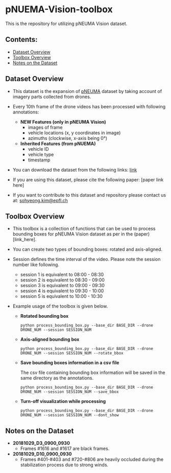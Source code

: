 # pNUEMA-Vision-toolbox

This is the repository for utilizing pNEUMA Vision dataset.

## Contents:
- [Dataset Overview](#dataset-overview)
- [Toolbox Overview](#toolbox-overview)
- [Notes on the Dataset](#notes-on-the-dataset)



## Dataset Overview
- This dataset is the expansion of [pNEUMA](https://open-traffic.epfl.ch/) dataset by taking account of imagery parts collected from drones.
- Every 10th frame of the drone videos has been processed with following annotations:
    - **NEW Features (only in pNEUMA Vision)**
        - images of frame
        - vehicle locations (x, y coordinates in image)
        - azimuths (clockwise, x-axis being 0&deg;)
    - **Inherited Features (from pNUEMA)**
        - vehicle ID
        - vehicle type
        - timestamp

- You can download the dataset from the following links: [link](https://doi.org/10.5281/zenodo.7426506)

- If you are using this dataset, please cite the following paper: [paper link here]

- If you want to contribute to this dataset and repository please contact us at: sohyeong.kim@epfl.ch

    <!-- <details>
    <summary> 2018/10/29 09:00 - 09:30 </summary>

    | Location | Download Link   | 
    |--------|---|
    |  D1 |  TBA |
    | D2 |  TBA |   
    | D3 | TBA   | 
    | D4 |  TBA |   
    | D5 | TBA   | 
    | D6 |  TBA |   
    | D7 | TBA   | 
    | D8 |  TBA |   
    | D9 | TBA   | 
    | D10 |  TBA |   
    </details>
    <details>
    <summary> 2018/10/29 08:00 - 08:30 </summary>

    | Location | Download Link   | 
    |--------|---|
    |  D2 |  TBA |
    | D3 |  TBA |  
    </details>
    <details>
    <summary> 2018/10/29 08:30 - 09:00 </summary>

    | Location | Download Link   | 
    |--------|---|
    |  D2 |  TBA |
    | D3 |  TBA |  
    </details>
    <details>
    <summary> 2018/10/29 09:30 - 10:00 </summary>

    | Location | Download Link   | 
    |--------|---|
    |  D2 |  TBA |
    | D3 |  TBA |  
    </details>
    <details>
    <summary> 2018/10/29 10:00 - 10:30 </summary>

    | Location | Download Link   | 
    |--------|---|
    |  D2 |  TBA |
    | D3 |  TBA |  
    | D8 |  TBA |
    </details> -->



## Toolbox Overview
- This toolbox is a collection of functions that can be used to process bounding boxes for pNEUMA Vision dataset as per in the (paper)[link_here].
- You can create two types of bounding boxes: rotated and axis-aligned.
- Session defines the time interval of the video. Please note the session number like following. 
    - session 1 is equivalent to 08:00 - 08:30
    - session 2 is equivalent to 08:30 - 09:00
    - session 3 is equivalent to 09:00 - 09:30
    - session 4 is equivalent to 09:30 - 10:00
    - session 5 is equivalent to 10:00 - 10:30

- Example usage of the toolbox is given below.
    - **Rotated bounding box**
        ```
        python process_bounding_box.py --base_dir BASE_DIR --drone DRONE_NUM --session SESSION_NUM
        ```
    - **Axis-aligned bounding box**
        ``` 
        python process_bounding_box.py --base_dir BASE_DIR --drone DRONE_NUM --session SESSION_NUM --rotate_bbox
        ```
    - **Save bounding boxes information in a csv file**
    
        The csv file containing bounding box information will be saved in the same directory as the annotations.
        ```
        python process_bounding_box.py --base_dir BASE_DIR --drone DRONE_NUM --session SESSION_NUM --save_bbox
        ```
    - **Turn-off visualization while processing**
        ```
        python process_bounding_box.py --base_dir BASE_DIR --drone DRONE_NUM --session SESSION_NUM --dont_show
        ```

## Notes on the Dataset
- **20181029_D3_0900_0930**
    - Frames #1616 and #1617 are black frames.
- **20181029_D10_0900_0930**
    - Frames #401-#403 and #720-#806 are heavily occluded during the stabilization process due to strong winds.
